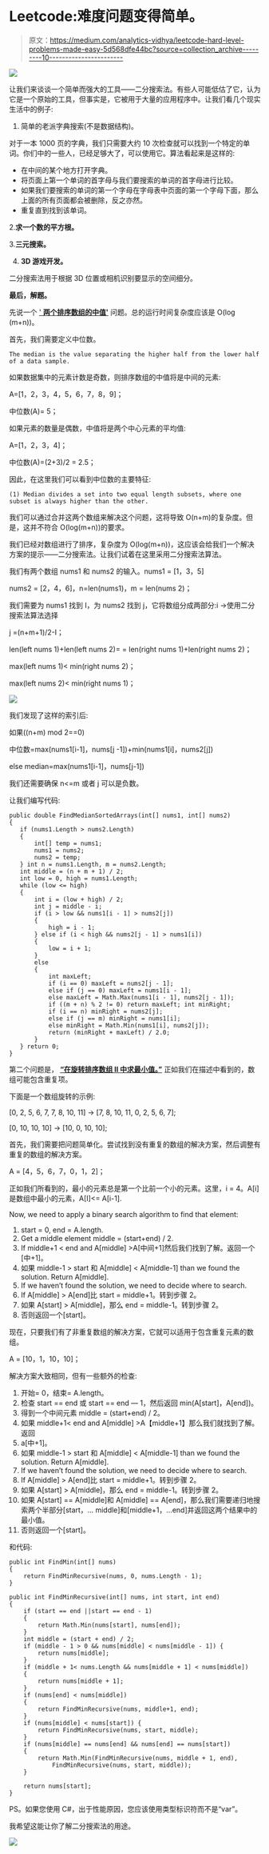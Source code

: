 # Leetcode:难度问题变得简单。

> 原文：<https://medium.com/analytics-vidhya/leetcode-hard-level-problems-made-easy-5d568dfe44bc?source=collection_archive---------10----------------------->

![](img/39f429baa0e4f4832c54dd91b4beadb0.png)

让我们来谈谈一个简单而强大的工具——二分搜索法。有些人可能低估了它，认为它是一个原始的工具，但事实是，它被用于大量的应用程序中。让我们看几个现实生活中的例子:

1.  简单的老派字典搜索(不是数据结构)。

对于一本 1000 页的字典，我们只需要大约 10 次检查就可以找到一个特定的单词。你们中的一些人，已经足够大了，可以使用它。算法看起来是这样的:

*   在中间的某个地方打开字典。
*   将页面上第一个单词的首字母与我们要搜索的单词的首字母进行比较。
*   如果我们要搜索的单词的第一个字母在字母表中页面的第一个字母下面，那么上面的所有页面都会被删除，反之亦然。
*   重复直到找到该单词。

2.**求一个数的平方根。**

3.**三元搜索。**

4. **3D 游戏开发。**

二分搜索法用于根据 3D 位置或相机识别要显示的空间细分。

**最后，解题。**

先说一个 [' **两个排序数组的中值'**](https://leetcode.com/problems/median-of-two-sorted-arrays/) 问题。总的运行时间复杂度应该是 O(log (m+n))。

首先，我们需要定义中位数。

```
The median is the value separating the higher half from the lower half of a data sample.
```

如果数据集中的元素计数是奇数，则排序数组的中值将是中间的元素:

A=[1，2，3，4，5，6，7，8，9]；

中位数(A)= 5；

如果元素的数量是偶数，中值将是两个中心元素的平均值:

A=[1，2，3，4]；

中位数(A)=(2+3)/2 = 2.5；

因此，在这里我们可以看到中位数的主要特征:

```
(1) Median divides a set into two equal length subsets, where one subset is always higher than the other.
```

我们可以通过合并这两个数组来解决这个问题，这将导致 O(n+m)的复杂度。但是，这并不符合 O(log(m+n))的要求。

我们已经对数组进行了排序，复杂度为 O(log(m+n))，这应该会给我们一个解决方案的提示——二分搜索法。让我们试着在这里采用二分搜索法算法。

我们有两个数组 nums1 和 nums2 的输入。nums1 = [1，3，5]

nums2 = [2，4，6]，n=len(nums1)，m = len(nums 2)；

我们需要为 nums1 找到 I，为 nums2 找到 j，它将数组分成两部分:i ->使用二分搜索法算法选择

j =(n+m+1)/2-I；

len(left nums 1)+len(left nums 2)= = len(right nums 1)+len(right nums 2)；

max(left nums 1)< min(right nums 2)；

max(left nums 2)< min(right nums 1)；

![](img/c79ead1417d46ecb89b1be63cd05370e.png)

我们发现了这样的索引后:

如果((n+m) mod 2==0)

中位数=max(nums1[i-1]，nums[j -1])+min(nums1[i]，nums2[j])

else median=max(nums1[i-1]，nums[j-1])

我们还需要确保 n<=m 或者 j 可以是负数。

让我们编写代码:

```
public double FindMedianSortedArrays(int[] nums1, int[] nums2)
{
   if (nums1.Length > nums2.Length)
   {
       int[] temp = nums1;
       nums1 = nums2;
       nums2 = temp;
   } int n = nums1.Length, m = nums2.Length;
   int middle = (n + m + 1) / 2;
   int low = 0, high = nums1.Length;
   while (low <= high)
   {
       int i = (low + high) / 2;
       int j = middle - i;
       if (i > low && nums1[i - 1] > nums2[j])
       {
           high = i - 1;
       } else if (i < high && nums2[j - 1] > nums1[i])
       {
           low = i + 1;
       }
       else
       {
           int maxLeft;
           if (i == 0) maxLeft = nums2[j - 1];
           else if (j == 0) maxLeft = nums1[i - 1];
           else maxLeft = Math.Max(nums1[i - 1], nums2[j - 1]);
           if ((m + n) % 2 != 0) return maxLeft; int minRight;
           if (i == n) minRight = nums2[j];
           else if (j == m) minRight = nums1[i];
           else minRight = Math.Min(nums1[i], nums2[j]);
           return (minRight + maxLeft) / 2.0;
       }
   } return 0;
}
```

第二个问题是， [**“在旋转排序数组 II 中求最小值。”**](https://leetcode.com/problems/find-minimum-in-rotated-sorted-array-ii/) 正如我们在描述中看到的，数组可能包含重复项。

下面是一个数组旋转的示例:

[0, 2, 5, 6, 7, 7, 8, 10, 11] -> [7, 8, 10, 11, 0, 2, 5, 6, 7];

[0, 10, 10, 10] -> [10, 0, 10, 10];

首先，我们需要把问题简单化。尝试找到没有重复的数组的解决方案，然后调整有重复的数组的解决方案。

A = [4，5，6，7，0，1，2]；

正如我们所看到的，最小的元素总是第一个比前一个小的元素。这里，i = 4。A[i]是数组中最小的元素，A[I]<= A[i-1].

Now, we need to apply a binary search algorithm to find that element:

1.  start = 0, end = A.length.
2.  Get a middle element middle = (start+end) / 2.
3.  If middle+1 < end and A[middle] >A[中间+1]然后我们找到了解。返回一个[中+1]。
4.  如果 middle-1 > start 和 A[middle] < A[middle-1] than we found the solution. Return A[middle].
5.  If we haven’t found the solution, we need to decide where to search.
6.  If A[middle] > A[end]比 start = middle+1。转到步骤 2。
7.  如果 A[start] > A[middle]，那么 end = middle-1。转到步骤 2。
8.  否则返回一个[start]。

现在，只要我们有了非重复数组的解决方案，它就可以适用于包含重复元素的数组。

A = [10，1，10，10]；

解决方案大致相同，但有一些额外的检查:

1.  开始= 0，结束= A.length。
2.  检查 start == end 或 start == end — 1，然后返回 min(A[start]，A[end])。
3.  得到一个中间元素 middle = (start+end) / 2。
4.  如果 middle+1< end and A[middle] >A【middle+1】那么我们就找到了解。返回
5.  a[中+1]。
6.  如果 middle-1 > start 和 A[middle] < A[middle-1] than we found the solution. Return A[middle].
7.  If we haven’t found the solution, we need to decide where to search.
8.  If A[middle] > A[end]比 start = middle+1。转到步骤 2。
9.  如果 A[start] > A[middle]，那么 end = middle-1。转到步骤 2。
10.  如果 A[start] == A[middle]和 A[middle] == A[end]，那么我们需要递归地搜索两个半部分[start，… middle]和[middle+1，…end]并返回这两个结果中的最小值。
11.  否则返回一个[start]。

和代码:

```
public int FindMin(int[] nums) 
{
    return FindMinRecursive(nums, 0, nums.Length - 1);
}

public int FindMinRecursive(int[] nums, int start, int end) 
{
    if (start == end ||start == end - 1) 
    {
        return Math.Min(nums[start], nums[end]);
    }
    int middle = (start + end) / 2;
    if (middle - 1 > 0 && nums[middle] < nums[middle - 1]) {
        return nums[middle];
    }
    if (middle + 1< nums.Length && nums[middle + 1] < nums[middle])
    {
        return nums[middle + 1];
    }
    if (nums[end] < nums[middle])
    {
        return FindMinRecursive(nums, middle+1, end);
    }
    if (nums[middle] < nums[start]) {
        return FindMinRecursive(nums, start, middle);
    }
    if (nums[middle] == nums[end] && nums[end] == nums[start])
    {
        return Math.Min(FindMinRecursive(nums, middle + 1, end), 
            FindMinRecursive(nums, start, middle));
    }

    return nums[start];
}
```

PS。如果您使用 C#，出于性能原因，您应该使用类型标识符而不是“var”。

我希望这能让你了解二分搜索法的用途。

![](img/921d9d09e6406f99992e5bb9b98742f4.png)